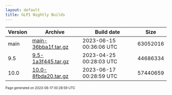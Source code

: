 ```yaml
---
layout: default
title: GLPI Nightly Builds
---
```


Version|Archive|Build date|Size
---|---|---|---
main|[main-36bba1f.tar.gz](main-36bba1f.tar.gz)|2023-06-15 00:36:06 UTC|63052016
9.5|[9.5-1a3f445.tar.gz](9.5-1a3f445.tar.gz)|2023-04-25 00:28:03 UTC|44686334
10.0|[10.0-8fbda20.tar.gz](10.0-8fbda20.tar.gz)|2023-06-17 00:28:59 UTC|57440659

<font size="1">Page generated on 2023-06-17 00:28:59 UTC</font>
